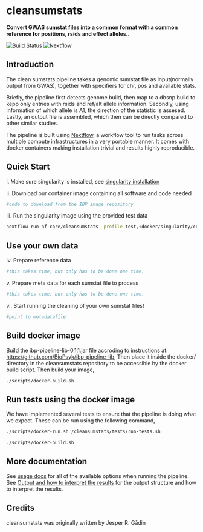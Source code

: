 # cleansumstats

**Convert GWAS sumstat files into a common format with a common reference for positions, rsids and effect alleles.**.

[![Build Status](https://travis-ci.com/nf-core/cleansumstats.svg?branch=master)](https://travis-ci.com/nf-core/cleansumstats)
[![Nextflow](https://img.shields.io/badge/nextflow-%E2%89%A50.32.0-brightgreen.svg)](https://www.nextflow.io/)

## Introduction
The clean sumstats pipeline takes a genomic sumstat file as input(normally output from  GWAS), together with specifiers for chr, pos and available stats. 

Briefly, the pipeline first detects genome build, then map to a dbsnp build to kepp only entries with rsids and ref/alt allele information. Secondly, using information of which allele is A1, the direction of the statistic is assesed. Lastly, an output file is assembled, which then can be directly compared to other similar studies. 

The pipeline is built using [Nextflow](https://www.nextflow.io), a workflow tool to run tasks across multiple compute infrastructures in a very portable manner. It comes with docker containers making installation trivial and results highly reproducible.

## Quick Start

i. Make sure singularity is installed, see [singularity installation](docs/singularity-installation.md) 

ii. Download our container image containing all software and code needed

```bash
#code to download from the IBP image repository

```

iii. Run the singularity image using the provided test data

```bash
nextflow run nf-core/cleansumstats -profile test,<docker/singularity/conda>
```

## Use your own data

iv. Prepare reference data
```bash
#this takes time, but only has to be done one time.

```

v. Prepare meta data for each sumstat file to process
```bash
#this takes time, but only has to be done one time.

```

vi. Start running the cleaning of your own sumstat files!

```bash
#point to metadatafile

```

## Build docker image
Build the ibp-pipeline-lib-0.1.1.jar file accroding to instructions at: https://github.com/BioPsyk/ibp-pipeline-lib, Then place it inside the docker/ directory in the cleansumstats repository to be accessible by the docker build script. Then build your image,

```bash
./scripts/docker-build.sh
```

## Run tests using the docker image
We have implemented several tests to ensure that the pipeline is doing what we expect. These can be run using the following command,

```bash
./scripts/docker-run.sh /cleansumstats/tests/run-tests.sh
```

```bash
./scripts/docker-build.sh
```


## More documentation
See [usage docs](docs/usage.md) for all of the available options when running the pipeline.
See [Output and how to interpret the results](docs/output.md) for the output structure and how to interpret the results.

## Credits

cleansumstats was originally written by Jesper R. Gådin

